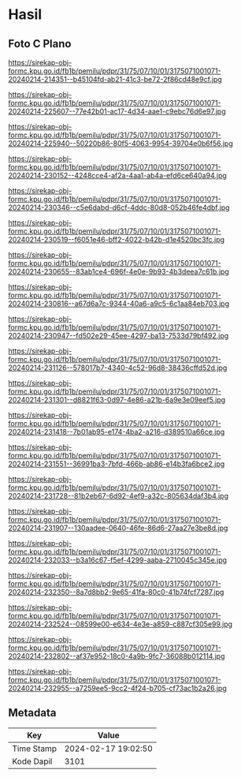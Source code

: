 # Hasil

## Foto C Plano

https://sirekap-obj-formc.kpu.go.id/fb1b/pemilu/pdpr/31/75/07/10/01/3175071001071-20240214-214351--b45104fd-ab21-41c3-be72-2f86cd48e9cf.jpg

https://sirekap-obj-formc.kpu.go.id/fb1b/pemilu/pdpr/31/75/07/10/01/3175071001071-20240214-225607--77e42b01-ac17-4d34-aae1-c9ebc76d6e97.jpg

https://sirekap-obj-formc.kpu.go.id/fb1b/pemilu/pdpr/31/75/07/10/01/3175071001071-20240214-225940--50220b86-80f5-4063-9954-39704e0b6f56.jpg

https://sirekap-obj-formc.kpu.go.id/fb1b/pemilu/pdpr/31/75/07/10/01/3175071001071-20240214-230152--4248cce4-af2a-4aa1-ab4a-efd6ce640a94.jpg

https://sirekap-obj-formc.kpu.go.id/fb1b/pemilu/pdpr/31/75/07/10/01/3175071001071-20240214-230346--c5e6dabd-d6cf-4ddc-80d8-052b46fe4dbf.jpg

https://sirekap-obj-formc.kpu.go.id/fb1b/pemilu/pdpr/31/75/07/10/01/3175071001071-20240214-230519--f6051e46-bff2-4022-b42b-d1e4520bc3fc.jpg

https://sirekap-obj-formc.kpu.go.id/fb1b/pemilu/pdpr/31/75/07/10/01/3175071001071-20240214-230655--83ab1ce4-696f-4e0e-9b93-4b3deea7c61b.jpg

https://sirekap-obj-formc.kpu.go.id/fb1b/pemilu/pdpr/31/75/07/10/01/3175071001071-20240214-230816--a67d6a7c-9344-40a6-a9c5-6c1aa84eb703.jpg

https://sirekap-obj-formc.kpu.go.id/fb1b/pemilu/pdpr/31/75/07/10/01/3175071001071-20240214-230947--fd502e29-45ee-4297-ba13-7533d79bf492.jpg

https://sirekap-obj-formc.kpu.go.id/fb1b/pemilu/pdpr/31/75/07/10/01/3175071001071-20240214-231126--578017b7-4340-4c52-96d8-38436cffd52d.jpg

https://sirekap-obj-formc.kpu.go.id/fb1b/pemilu/pdpr/31/75/07/10/01/3175071001071-20240214-231301--d8821f63-0d97-4e86-a21b-6a9e3e09eef5.jpg

https://sirekap-obj-formc.kpu.go.id/fb1b/pemilu/pdpr/31/75/07/10/01/3175071001071-20240214-231418--7b01ab95-e174-4ba2-a216-d389510a66ce.jpg

https://sirekap-obj-formc.kpu.go.id/fb1b/pemilu/pdpr/31/75/07/10/01/3175071001071-20240214-231551--36991ba3-7bfd-466b-ab86-e14b3fa6bce2.jpg

https://sirekap-obj-formc.kpu.go.id/fb1b/pemilu/pdpr/31/75/07/10/01/3175071001071-20240214-231728--81b2eb67-6d92-4ef9-a32c-805634daf3b4.jpg

https://sirekap-obj-formc.kpu.go.id/fb1b/pemilu/pdpr/31/75/07/10/01/3175071001071-20240214-231907--130aadee-0640-46fe-86d6-27aa27e3be8d.jpg

https://sirekap-obj-formc.kpu.go.id/fb1b/pemilu/pdpr/31/75/07/10/01/3175071001071-20240214-232033--b3a16c67-f5ef-4299-aaba-2710045c345e.jpg

https://sirekap-obj-formc.kpu.go.id/fb1b/pemilu/pdpr/31/75/07/10/01/3175071001071-20240214-232350--8a7d8bb2-9e65-41fa-80c0-41b74fcf7287.jpg

https://sirekap-obj-formc.kpu.go.id/fb1b/pemilu/pdpr/31/75/07/10/01/3175071001071-20240214-232524--08599e00-e634-4e3e-a859-c887cf305e99.jpg

https://sirekap-obj-formc.kpu.go.id/fb1b/pemilu/pdpr/31/75/07/10/01/3175071001071-20240214-232802--af37e952-18c0-4a9b-9fc7-36088b012114.jpg

https://sirekap-obj-formc.kpu.go.id/fb1b/pemilu/pdpr/31/75/07/10/01/3175071001071-20240214-232955--a7259ee5-9cc2-4f24-b705-cf73ac1b2a26.jpg


## Metadata

| Key        | Value               |
| ---------- | ------------------- |
| Time Stamp | 2024-02-17 19:02:50 |
| Kode Dapil | 3101                |



